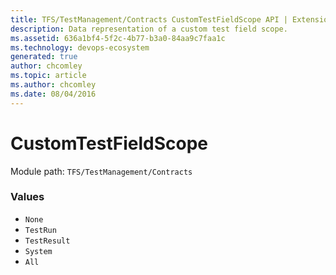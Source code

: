 ```yaml
---
title: TFS/TestManagement/Contracts CustomTestFieldScope API | Extensions for Azure DevOps Services
description: Data representation of a custom test field scope.
ms.assetid: 636a1bf4-5f2c-4b77-b3a0-84aa9c7faa1c
ms.technology: devops-ecosystem
generated: true
author: chcomley
ms.topic: article
ms.author: chcomley
ms.date: 08/04/2016
---
```


# CustomTestFieldScope

Module path: `TFS/TestManagement/Contracts`

### Values

* `None`
* `TestRun`
* `TestResult`
* `System`
* `All`
